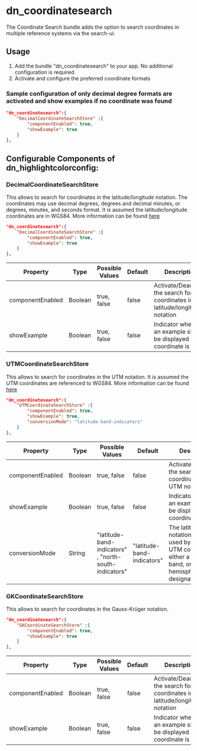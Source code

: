 # dn_coordinatesearch

The Coordinate Search bundle adds the option to search coordinates in multiple reference systems via the search-ui.

## Usage
1. Add the bundle "dn_coordinatesearch" to your app. No additional configuration is required.
2. Activate and configure the preferred coordinate formats

### Sample configuration of only decimal degree formats are activated and show examples if no coordinate was found

```json
"dn_coordinatesearch":{
    "DecimalCoordinateSearchStore" :{
        "componentEnabled": true,
        "showExample": true
    }
},
```

## Configurable Components of dn_highlightcolorconfig:

### DecimalCoordinateSearchStore
This allows to search for coordinates in the latitude/longitude notation. The coordinates may use decimal degrees, degrees and decimal minutes, or degrees, minutes, and seconds format. It is assumed the latitude/longitude coordinates are in WGS84. More information can be found [here](https://developers.arcgis.com/javascript/latest/api-reference/esri-geometry-coordinateFormatter.html#fromLatitudeLongitude)
```json
"dn_coordinatesearch":{
    "DecimalCoordinateSearchStore" :{
        "componentEnabled": true,
        "showExample": true
    }
},
```

| Property   | Type   | Possible Values | Default    |Description|
| ---------- | ------ | --------------- | ---------- | --------- |
| componentEnabled | Boolean  |  true, false                                        | false  | Activate/Deactivate the search for coordinates in the latitude/longitude notation                         |
| showExample |  Boolean  |  true, false                                        | false  | Indicator whether an example should be displayed if no coordinate is found |


### UTMCoordinateSearchStore

This allows to search for coordinates in the UTM notation. It is assumed the UTM coordinates are referenced to WGS84. More information can be found [here](https://developers.arcgis.com/javascript/latest/api-reference/esri-geometry-coordinateFormatter.html#fromUtm)
```json
"dn_coordinatesearch":{
    "UTMCoordinateSearchStore" :{
        "componentEnabled": true,
        "showExample": true,
        "conversionMode": "latitude-band-indicators"
    }
},
```

| Property   | Type   | Possible Values | Default    |Description|
| ---------- | ------ | --------------- | ---------- | --------- |
| componentEnabled | Boolean  |  true, false                                        | false  | Activate/Deactivate the search for coordinates in the UTM notation                         |
| showExample |  Boolean  |  true, false                                        | false  | Indicator whether an example should be displayed if no coordinate is found |
| conversionMode |  String  |  "latitude-band-indicators" , "north-south-indicators"                                        | "latitude-band-indicators"  | The latitude notation scheme used by the given UTM coordinates, either a latitudinal band, or a hemisphere designator.|

### GKCoordinateSearchStore
This allows to search for coordinates in the Gauss-Krüger notation.
```json
"dn_coordinatesearch":{
    "GKCoordinateSearchStore" :{
        "componentEnabled": true,
        "showExample": true
    }
},
```

| Property   | Type   | Possible Values | Default    |Description|
| ---------- | ------ | --------------- | ---------- | --------- |
| componentEnabled | Boolean  |  true, false                                        | false  | Activate/Deactivate the search for coordinates in the latitude/longitude notation                         |
| showExample |  Boolean  |  true, false                                        | false  | Indicator whether an example should be displayed if no coordinate is found |
